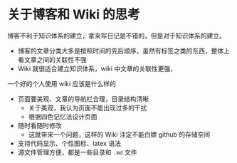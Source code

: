 # 关于博客和 Wiki 的思考

博客不利于知识体系的建立，拿来写日记是不错的，但是对于知识体系的建立。

- 博客的文章分类大多是按照时间的先后顺序，虽然有标签之类的东西，整体上看文章之间的关联性不强
- Wiki 就很适合建立知识体系，wiki 中文章的关联性更强，



一个好的个人使用 wiki 应该是什么样的

- 页面要美观、文章的导航栏合理，目录结构清晰
  - 关于美观，我认为页面不能出现过多的干扰
  - 根据四色记忆法设计页面
- 随时看随时修改
  - 这就带来一个问题，这样的 Wiki 注定不能白嫖 github 的存储空间
- 支持代码显示、个性图标、latex 语法
- 源文件管理方便，都是一些目录和 `.md` 文件